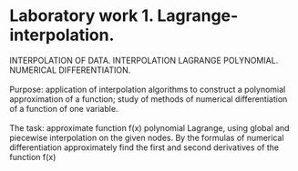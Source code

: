 # Laboratory work 1. Lagrange-interpolation. 
 
INTERPOLATION OF DATA. INTERPOLATION LAGRANGE POLYNOMIAL. NUMERICAL DIFFERENTIATION.<br /><br />
Purpose: application of interpolation algorithms to construct a polynomial approximation
of a function; study of methods of numerical differentiation of a
function of one variable.<br /><br />
The task: approximate function f(x) polynomial Lagrange,
using global and piecewise interpolation on the given nodes. By the formulas
of numerical differentiation approximately
find the first and second derivatives of the function f(x) 
<br /><br />
